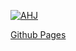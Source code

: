 [![AHJ](https://github.com/Regina73G/ahj_HelpDesk/actions/workflows/web.yml/badge.svg)](https://github.com/Regina73G/ahj_HelpDesk/actions/workflows/web.yml)

[Github Pages](https://regina73g.github.io/ahj_HelpDesk/)

